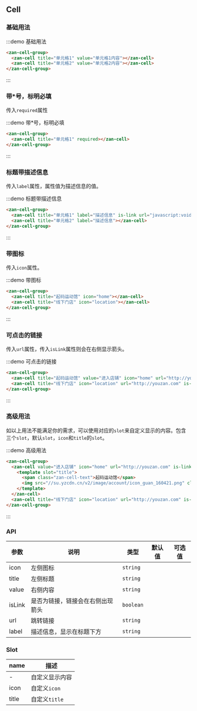 <style>
.official-img {
  width: 31px;
  vertical-align: middle;
  border: 0;
}
</style>

<script>
export default {
  methods: {
    handleClick() {
      console.log('cell click');
    }
  }
};
</script>

## Cell

### 基础用法

:::demo 基础用法
```html
<zan-cell-group>
  <zan-cell title="单元格1" value="单元格1内容"></zan-cell>
  <zan-cell title="单元格2" value="单元格2内容"></zan-cell>
</zan-cell-group>
```
:::

### 带*号，标明必填

传入`required`属性

:::demo  带*号，标明必填
```html
<zan-cell-group>
  <zan-cell title="单元格1" required></zan-cell>
</zan-cell-group>
```
:::

### 标题带描述信息

传入`label`属性，属性值为描述信息的值。

:::demo 标题带描述信息
```html
<zan-cell-group>
  <zan-cell title="单元格1" label="描述信息" is-link url="javascript:void(0)" @click="handleClick"></zan-cell>
  <zan-cell title="单元格2" label="描述信息"></zan-cell>
</zan-cell-group>
```
:::

### 带图标

传入`icon`属性。

:::demo 带图标
```html
<zan-cell-group>
  <zan-cell title="起码运动馆" icon="home"></zan-cell>
  <zan-cell title="线下门店" icon="location"></zan-cell>
</zan-cell-group>
```
:::

### 可点击的链接

传入`url`属性，传入`isLink`属性则会在右侧显示箭头。

:::demo 可点击的链接
```html
<zan-cell-group>
  <zan-cell title="起码运动馆" value="进入店铺" icon="home" url="http://youzan.com" is-link></zan-cell>
  <zan-cell title="线下门店" icon="location" url="http://youzan.com" is-link></zan-cell>
</zan-cell-group>
```
:::

### 高级用法

如以上用法不能满足你的需求，可以使用对应的`slot`来自定义显示的内容。包含三个`slot`，默认`slot`，`icon`和`title`的`slot`。

:::demo 高级用法
```html
<zan-cell-group>
  <zan-cell value="进入店铺" icon="home" url="http://youzan.com" is-link>
    <template slot="title">
      <span class="zan-cell-text">起码运动馆</span>
      <img src="//su.yzcdn.cn/v2/image/account/icon_guan_160421.png" class="official-img">
    </template>
  </zan-cell>
  <zan-cell title="线下门店" icon="location" url="http://youzan.com" is-link></zan-cell>
</zan-cell-group>
```
:::

### API

| 参数       | 说明      | 类型       | 默认值       | 可选值       |
|-----------|-----------|-----------|-------------|-------------|
| icon | 左侧图标 | `string`  |           |           |
| title | 左侧标题 | `string`  |           |           |
| value | 右侧内容 | `string`  |           |           |
| isLink | 是否为链接，链接会在右侧出现箭头 | `boolean`  |           |           |
| url | 跳转链接 | `string`  |           |           |
| label | 描述信息，显示在标题下方 | `string`  |           |           |

### Slot

| name       | 描述      |
|-----------|-----------|
| - | 自定义显示内容 |
| icon | 自定义`icon` |
| title | 自定义`title` |
